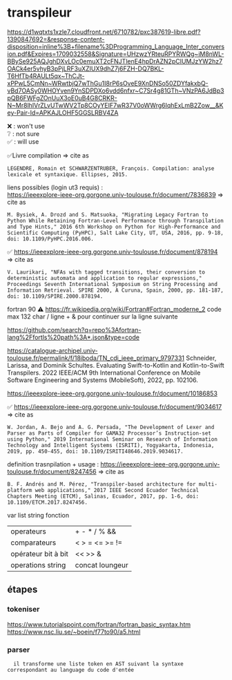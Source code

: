 # transpileur

https://d1wqtxts1xzle7.cloudfront.net/6710782/pxc387619-libre.pdf?1390847692=&response-content-disposition=inline%3B+filename%3DProgramming_Language_Inter_conversion.pdf&Expires=1709032558&Signature=UHzwzYRteuRPYRWQg~iM8nWL-BBySe925AQJghDXvLOc0emuXT2cFNJTlenE4hpDrAZN2pCIUMJzYW2hz7OACk4er5vhyB3pPjLRF3uXZIUX9dhZ7j6FZH-DQ7BKL-T6HfTb4RAULt5qx~ThCJt-xPPwL5CmNn~WRwtbjQ7wThGu1I8rP6sOveE9XnDNSo50ZDYfakxbQ-vBd7OASy0WHOYven9YnSDPDXo6vdd6nfxr~C7Sr4g81GTh~VNzPA6JdBp3pQB6FWFgZOnUuX3oE0uB4G8CRKR-N~Mr8lhIVrZLvUTwWV2Tp8COyYEIF7wR37V0oWWrg6IqhExLmB2Zow__&Key-Pair-Id=APKAJLOHF5GGSLRBV4ZA

❌ : won't use <br>
❔ : not sure <br>
✅ : will use

✅Livre compilation
=> cite as
```
LEGENDRE, Romain et SCHWARZENTRUBER, François. Compilation: analyse lexicale et syntaxique. Ellipses, 2015.
```

liens possibles (login ut3 requis) : <br>
https://ieeexplore-ieee-org.gorgone.univ-toulouse.fr/document/7836839
=> cite as
```
M. Bysiek, A. Drozd and S. Matsuoka, "Migrating Legacy Fortran to Python While Retaining Fortran-Level Performance through Transpilation and Type Hints," 2016 6th Workshop on Python for High-Performance and Scientific Computing (PyHPC), Salt Lake City, UT, USA, 2016, pp. 9-18, doi: 10.1109/PyHPC.2016.006.
```

✅ https://ieeexplore-ieee-org.gorgone.univ-toulouse.fr/document/878194
=> cite as
```
V. Laurikari, "NFAs with tagged transitions, their conversion to deterministic automata and application to regular expressions," Proceedings Seventh International Symposium on String Processing and Information Retrieval. SPIRE 2000, A Curuna, Spain, 2000, pp. 181-187, doi: 10.1109/SPIRE.2000.878194.
```


fortran 90
:warning: https://fr.wikipedia.org/wiki/Fortran#Fortran_moderne_2 code max 132 char / ligne + & pour continuer sur la ligne suivante

https://github.com/search?q=repo%3Afortran-lang%2Ffortls%20path%3A*.json&type=code

https://catalogue-archipel.univ-toulouse.fr/permalink/f/18iboda/TN_cdi_ieee_primary_9797331
Schneider, Larissa, and Dominik Schultes. Evaluating Swift-to-Kotlin and Kotlin-to-Swift Transpilers. 2022 IEEE/ACM 9th International Conference on Mobile Software Engineering and Systems (MobileSoft), 2022, pp. 102106. 


https://ieeexplore-ieee-org.gorgone.univ-toulouse.fr/document/10186853

✅ https://ieeexplore-ieee-org.gorgone.univ-toulouse.fr/document/9034617
=> cite as
```
W. Jordan, A. Bejo and A. G. Persada, "The Development of Lexer and Parser as Parts of Compiler for GAMA32 Processor’s Instruction-set using Python," 2019 International Seminar on Research of Information Technology and Intelligent Systems (ISRITI), Yogyakarta, Indonesia, 2019, pp. 450-455, doi: 10.1109/ISRITI48646.2019.9034617.
```

definition trasnpilation + usage :
https://ieeexplore-ieee-org.gorgone.univ-toulouse.fr/document/8247456
=> cite as
```
B. F. Andrés and M. Pérez, "Transpiler-based architecture for multi-platform web applications," 2017 IEEE Second Ecuador Technical Chapters Meeting (ETCM), Salinas, Ecuador, 2017, pp. 1-6, doi: 10.1109/ETCM.2017.8247456.
```

var
list
string
fonction

|||
|--|--|
operateurs| + - \* / % && || !
comparateurs| < > = <= >= !=
opérateur bit à bit| << >> & | ^ ~  
operations string| concat loungeur


## étapes

### tokeniser

https://www.tutorialspoint.com/fortran/fortran_basic_syntax.htm
https://www.nsc.liu.se/~boein/f77to90/a5.html

### parser

      il transforme une liste token en AST suivant la syntaxe correspondant au language du code d'entée
